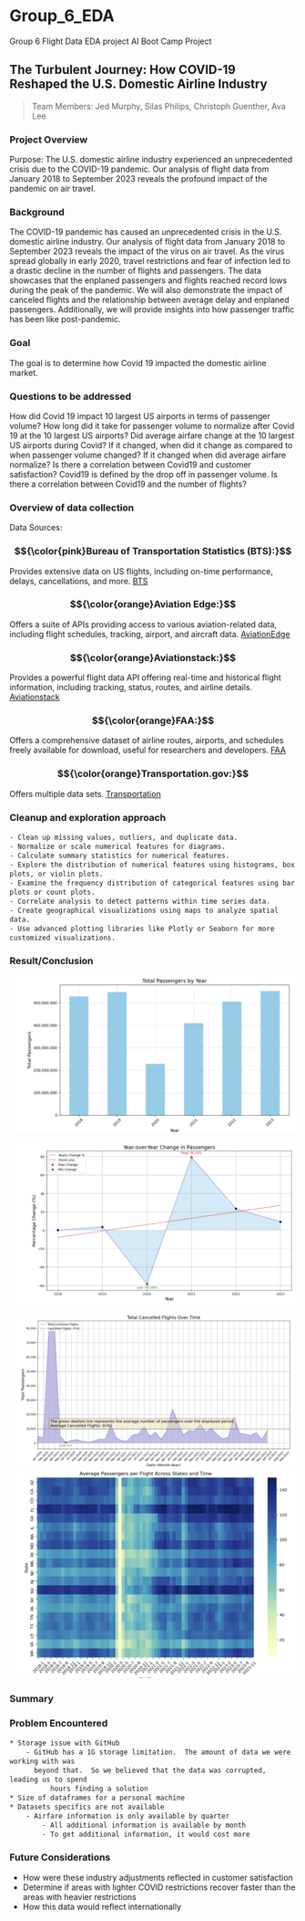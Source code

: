 # Group_6_EDA
Group 6 Flight Data EDA project
AI Boot Camp Project 
## The Turbulent Journey: How COVID-19 Reshaped the U.S. Domestic Airline Industry
> Team Members:
> Jed Murphy, 
> Silas Philips, 
> Christoph Guenther, 
> Ava Lee

  
### Project Overview
Purpose:
The U.S. domestic airline industry experienced an unprecedented crisis due to the COVID-19 pandemic. Our analysis of flight data from January 2018 to September 2023 reveals the profound impact of the pandemic on air travel.


### Background
The COVID-19 pandemic has caused an unprecedented crisis in the U.S. domestic airline industry. Our analysis of flight data from January 2018 to September 2023 reveals the impact of the virus on air travel. As the virus spread globally in early 2020, travel restrictions and fear of infection led to a drastic decline in the number of flights and passengers. The data showcases that the enplaned passengers and flights reached record lows during the peak of the pandemic. We will also demonstrate the impact of canceled flights and the relationship between average delay and enplaned passengers. Additionally, we will provide insights into how passenger traffic has been like post-pandemic.

### Goal
The goal is to determine how Covid 19 impacted the domestic airline market.

### Questions to be addressed
How did Covid 19 impact 10 largest US airports in terms of passenger volume?
How long did it take for passenger volume to normalize after Covid 19 at the 10 largest US
airports?
Did average airfare change at the 10 largest US airports during Covid?
If it changed, when did it change as compared to when passenger volume changed?
If it changed when did average airfare normalize?
Is there a correlation between Covid19 and customer satisfaction?
Covid19 is defined by the drop off in passenger volume.
Is there a correlation between Covid19 and the number of flights?

### Overview of data collection
Data Sources: 
### $${\color{pink}Bureau of Transportation Statistics (BTS):}$$
Provides extensive data on US flights, including on-time performance, delays, cancellations, and more.   [BTS](https://www.bts.gov/topics/airlines-airports-and-aviation)

### $${\color{orange}Aviation Edge:}$$ 
Offers a suite of APIs providing access to various aviation-related data, including flight schedules, tracking, airport, and aircraft data. [AviationEdge](https://aviation-edge.com/)

### $${\color{orange}Aviationstack:}$$
Provides a powerful flight data API offering real-time and historical flight information, including tracking, status, routes, and airline details. [Aviationstack](https://aviationstack.com/)

### $${\color{orange}FAA:}$$
Offers a comprehensive dataset of airline routes, airports, and schedules freely available for download, useful for researchers and developers. [FAA](https://www.faa.gov/)

### $${\color{orange}Transportation.gov:}$$ 
Offers multiple data sets.  [Transportation](https://www.transportation.gov/)

### Cleanup and exploration approach 

	- Clean up missing values, outliers, and duplicate data.
	- Normalize or scale numerical features for diagrams.
	- Calculate summary statistics for numerical features.
	- Explore the distribution of numerical features using histograms, box plots, or violin plots.
	- Examine the frequency distribution of categorical features using bar plots or count plots.
	- Correlate analysis to detect patterns within time series data.
	- Create geographical visualizations using maps to analyze spatial data.
	- Use advanced plotting libraries like Plotly or Seaborn for more customized visualizations.

### Result/Conclusion 

![Passenger Number by Year](./Passenger_Number.png)

![Passenger Number by Year over Year](./year_over_year.png)

![Cancellation Per Year](./cancellation.png)
![Average Passengers per Flight Across Sates and Time](./per_flight.png)

### Summary

### Problem Encountered

	* Storage issue with GitHub
	  	- GitHub has a 1G storage limitation.  The amount of data we were working with was
    	  beyond that.  So we believed that the data was corrupted, leading us to spend 
	          hours finding a solution
	* Size of dataframes for a personal machine
	* Datasets specifics are not available
	  	- Airfare information is only available by quarter
          	- All additional information is available by month
          	- To get additional information, it would cost more 

### Future Considerations
* How were these industry adjustments reflected in customer satisfaction
* Determine if areas with lighter COVID restrictions recover faster than the areas with heavier restrictions
* How this data would reflect internationally






























